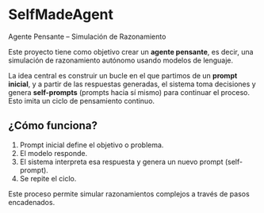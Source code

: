 # SelfMadeAgent
Agente Pensante – Simulación de Razonamiento

Este proyecto tiene como objetivo crear un **agente pensante**, es decir, una simulación de razonamiento autónomo usando modelos de lenguaje.

La idea central es construir un bucle en el que partimos de un **prompt inicial**, y a partir de las respuestas generadas, el sistema toma decisiones y genera **self-prompts** (prompts hacia sí mismo) para continuar el proceso. Esto imita un ciclo de pensamiento continuo.

## ¿Cómo funciona?

1. Prompt inicial define el objetivo o problema.
2. El modelo responde.
3. El sistema interpreta esa respuesta y genera un nuevo prompt (self-prompt).
4. Se repite el ciclo.

Este proceso permite simular razonamientos complejos a través de pasos encadenados.
